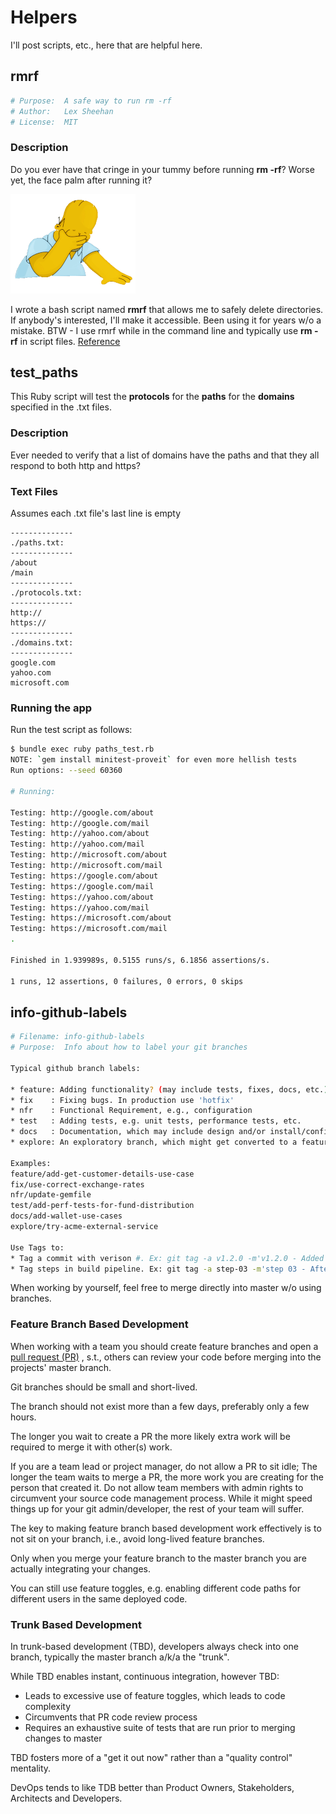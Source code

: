 # Helpers

I'll post scripts, etc., here that are helpful here.

## rmrf
```bash
# Purpose:  A safe way to run rm -rf
# Author:   Lex Sheehan
# License:  MIT
```

### Description

Do you ever have that cringe in your tummy before running **rm -rf**?  Worse yet, the face palm after running it?

![](images/homer-face-palm.png)

I wrote a bash script named **rmrf** that allows me to safely delete directories.  If anybody's interested, I'll make it accessible.  Been using it for years w/o a mistake. BTW - I use rmrf while in the command line  and typically use **rm -rf** in script files.  [Reference](https://twitter.com/lex_sheehan/status/1168634686001897482)



## test_paths

This Ruby script will test the **protocols** for the **paths** for the **domains** specified in the .txt files.

### Description

Ever needed to verify that a list of domains have the paths and that they all respond to both http and https?

### Text Files

Assumes each .txt file's last line is empty

```
--------------
./paths.txt:
--------------
/about
/main
--------------
./protocols.txt:
--------------
http://
https://
--------------
./domains.txt:
--------------
google.com
yahoo.com
microsoft.com
```

### Running the app

Run the test script as follows:

```bash
$ bundle exec ruby paths_test.rb 
NOTE: `gem install minitest-proveit` for even more hellish tests
Run options: --seed 60360

# Running:

Testing: http://google.com/about
Testing: http://google.com/mail
Testing: http://yahoo.com/about
Testing: http://yahoo.com/mail
Testing: http://microsoft.com/about
Testing: http://microsoft.com/mail
Testing: https://google.com/about
Testing: https://google.com/mail
Testing: https://yahoo.com/about
Testing: https://yahoo.com/mail
Testing: https://microsoft.com/about
Testing: https://microsoft.com/mail
.

Finished in 1.939989s, 0.5155 runs/s, 6.1856 assertions/s.

1 runs, 12 assertions, 0 failures, 0 errors, 0 skips
```



## info-github-labels

```bash
# Filename: info-github-labels
# Purpose:  Info about how to label your git branches

Typical github branch labels:

* feature: Adding functionality? (may include tests, fixes, docs, etc.)
* fix    : Fixing bugs. In production use 'hotfix'
* nfr    : Functional Requirement, e.g., configuration
* test   : Adding tests, e.g. unit tests, performance tests, etc.
* docs   : Documentation, which may include design and/or install/config documention
* explore: An exploratory branch, which might get converted to a feature branch

Examples:
feature/add-get-customer-details-use-case
fix/use-correct-exchange-rates
nfr/update-gemfile
test/add-perf-tests-for-fund-distribution
docs/add-wallet-use-cases
explore/try-acme-external-service

Use Tags to:
* Tag a commit with verison #. Ex: git tag -a v1.2.0 -m'v1.2.0 - Added Admin GUI' 9fceb02
* Tag steps in build pipeline. Ex: git tag -a step-03 -m'step 03 - After data migration'

```

When working by yourself, feel free to merge directly into master w/o using branches.

### Feature Branch Based Development

When working with a team you should create feature branches and open a [pull request (PR)](https://help.github.com/en/articles/about-pull-requests) , s.t., others can review your code before merging into the projects' master branch.

Git branches should be small and  short-lived.  

The branch should not exist more than a few days, preferably only a few hours.

The longer you wait to create a PR the more likely extra work will be required to merge it with other(s) work.

If you are a team lead or project manager, do not allow a PR to sit idle; The longer the team waits to merge a PR, the more work you are creating for the person that created it.  Do not allow team members with admin rights to circumvent your source code management process. While it might speed things up for your git admin/developer, the rest of your team will suffer.

The key to making feature branch based development work effectively is to not sit on your branch, i.e., avoid long-lived feature branches.

Only when you merge your feature branch to the master branch you are actually integrating your changes.

You can still use feature toggles, e.g. enabling different code paths for different users in the same deployed code.

### Trunk Based Development

In trunk-based development (TBD), developers always check into one branch, typically the master branch a/k/a the "trunk".

While TBD enables instant, continuous integration, however TBD:

* Leads to excessive use of feature toggles, which leads to code complexity
* Circumvents that PR code review process
* Requires an exhaustive suite of tests that are run prior to merging changes to master

TBD fosters more of a "get it out now" rather than a "quality control" mentality.

DevOps tends to like TDB better than Product Owners, Stakeholders, Architects and Developers.

